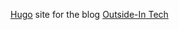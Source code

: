 [Hugo](https://gohugo.io) site for the blog [Outside-In Tech](https://oitech.github.io/outsidein.tech/)
